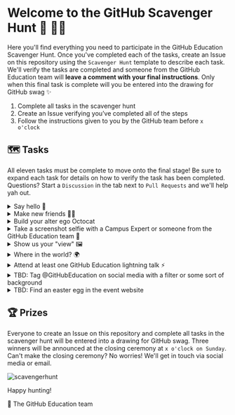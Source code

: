 # Welcome to the GitHub Scavenger Hunt 👋 🕵️‍♀️

Here you'll find everything you need to participate in the GitHub Education Scavenger Hunt. Once you've completed each of the tasks, create an Issue on this repository using the `Scavenger Hunt` template to describe each task. We'll verify the tasks are completed and someone from the GitHub Education team will **leave a comment with your final instructions**. Only when this final task is complete will you be entered into the drawing for GitHub swag ✨

1. Complete all tasks in the scavenger hunt
2. Create an Issue verifying you’ve completed all of the steps
3. Follow the instructions given to you by the GitHub team before `x o'clock`

## 🗺 Tasks

All eleven tasks must be complete to move onto the final stage! Be sure to expand each task for details on how to verify the task has been completed. Questions? Start a `Discussion` in the tab next to `Pull Requests` and we'll help yah out.

<details>
<summary>Say hello 👋</summary>
  
 * Conferences are always more fun when you run into old friends and connections 👯‍♀️ Scan the list of attendees and send a quick hello to each name you recognize on the list. No names you recognize? We'll be your friend! Say hi to @elisemoe or @juanpflores. Complete this task by checking the box to say you've reconnected with someone at HackCon VIII.
</details>

<details>
<summary>Make new friends 👯‍♀️</summary>
  
 * Now that we've done some catching up, let's make a new friend. Choose one name (at random or someone you've wanted to connect with) and introduce yourself. Let them know why you love your student community and ask a question about theirs :) To complete this task you'll need to send us a screenshot of your intro. No need to include their response!
</details>

<details>
<summary>Build your alter ego Octocat</summary>
  
 * Head on over to the [Octocat Generator](https://myoctocat.com/) and create an Octocat representing your wonderful self. Tag `@GitHubEducation` and use the hashtag `#HackCon` on Twitter for a chance to be featured in the GitHub booth! Upload your Octocat to the Issue in order to complete this one.
</details>

<details>
  <summary>Take a screenshot selfie with a Campus Expert or someone from the GitHub Education team  📸 </summary>
  
 *  Keep at eye on Discord through out the day and we'll let you know when we're hanging out inthe networking section. You can never be sure who you'll meet! When you come accross someone from the team (we'll be wearing our GitHub hoodies), capture a screenshot selfie. Share the selfie (usie?) in the Issue to verify this one.
  </details>
  
  <details>
  <summary>Show us your "view" 🖼 </summary>
  
 *  Share a picture of your “view” at the conference. Laptop on the couch? Maybe the weather's nice and your hanging out outside? Let's see what HackCon looks like in your slice on the universe.
  </details>
  
<details>
  <summary>Where in the world? 🌍 </summary>
  
 *  Major League Hacking is a global community of hackers and community builders, and we are so excited that this year's HackCon is accessible from anywhere. Share something about your part of the world by taking a picture that represents your culture or location. For example, @elisemoe lives in Seattle so she might share a picture of an umbrella.
</details>

<details>
  <summary>Attend at least one GitHub Education lightning talk ⚡️ </summary>
  
  * What did you learn? Write a sentance or two about something that stood out, or something you learned.
  
</details>

<details>
  <summary>TBD: Tag @GitHubEducation on social media with a filter or some sort of background</summary>
  
  * TBD
  
</details>

<details>
  <summary>TBD: Find an easter egg in the event website</summary>
  
  * TBD
  
</details>

## 🏆 Prizes
Everyone to create an Issue on this repository and complete all tasks in the scavenger hunt will be entered into a drawing for GitHub swag. Three winners will be announced at the closing ceremony at `x o'clock on Sunday`. Can't make the closing ceremony? No worries! We'll get in touch via social media or email.

![scavengerhunt](https://user-images.githubusercontent.com/6633808/90445043-dc5b3280-e093-11ea-8440-c1de3b722115.png)

Happy hunting!

💖 The GitHub Education team

